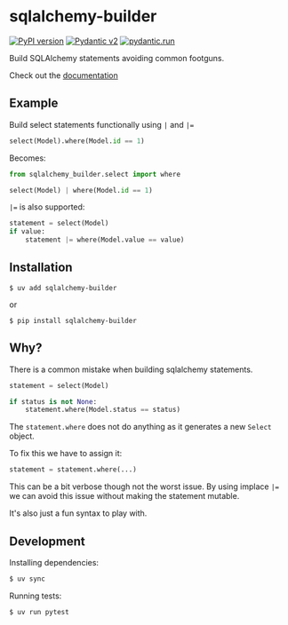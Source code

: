 # sqlalchemy-builder
[![PyPI version](https://badge.fury.io/py/sqlalchemy-builder.svg)](https://badge.fury.io/py/sqlalchemy-builder)
[![Pydantic v2](https://img.shields.io/endpoint?url=https://raw.githubusercontent.com/pydantic/pydantic/main/docs/badge/v2.json)](https://pydantic.dev)
[![pydantic.run](https://img.shields.io/badge/Sandbox-1e293b?logo=pydantic)](https://pydantic.run/store/a075fad4d27ad9d0)


Build SQLAlchemy statements avoiding common footguns.

Check out the [documentation](https://jamie-chang.github.io/sqlalchemy-builder/)

## Example
Build select statements functionally using `|` and `|=`

```py
select(Model).where(Model.id == 1)
```
Becomes:

```py
from sqlalchemy_builder.select import where

select(Model) | where(Model.id == 1)
```

`|=` is also supported:
```py
statement = select(Model)
if value:
    statement |= where(Model.value == value)
```

## Installation
```shell
$ uv add sqlalchemy-builder
```

or 
```shell
$ pip install sqlalchemy-builder
```

## Why?
There is a common mistake when building sqlalchemy statements.

```py
statement = select(Model)

if status is not None:
    statement.where(Model.status == status)
```
The `statement.where` does not do anything as it generates a new `Select` object.

To fix this we have to assign it:

```py
statement = statement.where(...)
```

This can be a bit verbose though not the worst issue. By using implace `|=` we can avoid this issue without making the statement mutable.

It's also just a fun syntax to play with.

## Development
Installing dependencies:
```bash
$ uv sync 
```

Running tests:
```bash
$ uv run pytest
```
